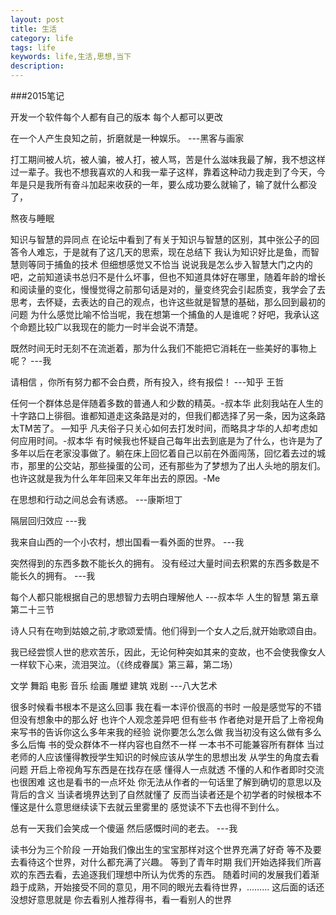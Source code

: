 ```yaml
---
layout: post
title: 生活
category: life
tags: life
keywords: life,生活,思想,当下
description: 
---
```


###2015笔记

开发一个软件每个人都有自己的版本 每个人都可以更改


在一个人产生良知之前，折磨就是一种娱乐。
---黑客与画家


打工期间被人坑，被人骗，被人打，被人骂，苦是什么滋味我最了解，我不想这样过一辈子。我也不想我喜欢的人和我一辈子这样，靠着这种动力我走到了今天，今年是只是我所有奋斗加起来收获的一年，要么成功要么就输了，输了就什么都没了，

熬夜与睡眠

知识与智慧的异同点
在论坛中看到了有关于知识与智慧的区别，其中张公子的回答令人难忘，于是就有了这几天的思索，现在总结下 我认为知识好比是鱼，而智慧则等同于捕鱼的技术 但细想感觉又不恰当 说说我是怎么步入智慧大门之内的吧，之前知道读书总归不是什么坏事，但也不知道具体好在哪里，随着年龄的增长和阅读量的变化，慢慢觉得之前那句话是对的，量变终究会引起质变，我学会了去思考，去怀疑，去表达的自己的观点，也许这些就是智慧的基础，那么回到最初的问题 为什么感觉比喻不恰当呢，我在想第一个捕鱼的人是谁呢？好吧，我承认这个命题比较广以我现在的能力一时半会说不清楚。

既然时间无时无刻不在流逝着，那为什么我们不能把它消耗在一些美好的事物上呢？
---我

请相信 ，你所有努力都不会白费，所有投入，终有报偿！
---知乎 王哲

 任何一个群体总是伴随着多数的普通人和少数的精英。-叔本华
此刻我站在人生的十字路口上徘徊。谁都知道走这条路是对的，但我们都选择了另一条，因为这条路太TM苦了。 —知乎
凡夫俗子只关心如何去打发时间，而略具才华的人却考虑如何应用时间。-叔本华
有时候我也怀疑自己每年出去到底是为了什么，也许是为了多年以后在老家没事做了。躺在床上回忆着自己以前在外面闯荡，回忆着去过的城市，那里的公交站，那些操蛋的公司，还有那些为了梦想为了出人头地的朋友们。也许这就是我为什么年年回来又年年出去的原因。-Me

在思想和行动之间总会有诱惑。
---康斯坦丁

隔层回归效应
---我

我来自山西的一个小农村，想出国看一看外面的世界。
---我


突然得到的东西多数不能长久的拥有。
没有经过大量时间去积累的东西多数是不能长久的拥有。
---我


每个人都只能根据自己的思想智力去明白理解他人
---叔本华 人生的智慧 第五章第二十三节

诗人只有在吻到姑娘之前,才歌颂爱情。他们得到一个女人之后,就开始歌颂自由。


我已经尝惯人世的悲欢苦乐，因此，无论何种突如其来的变故，也不会使我像女人一样软下心来，流泪哭泣。（《终成眷属》第三幕，第二场）


 文学 舞蹈 电影 音乐 绘画 雕塑 建筑 戏剧 
 ---八大艺术


很多时候看书根本不是这么回事 
我在看一本评价很高的书时 一般是感觉写的不错但没有想象中的那么好 也许个人观念差异吧
但有些书 作者绝对是开启了上帝视角来写书的告诉你这么多年来我的经验 说你要怎么怎么做 我当初没有这么做有多么多么后悔  书的受众群体不一样内容也自然不一样  一本书不可能兼容所有群体 当过老师的人应该懂得教授学生知识的时候应该从学生的思想出发 从学生的角度去看问题  开启上帝视角写东西是在找存在感 懂得人一点就透 不懂的人和作者即时交流也很困难 这也是看书的一点坏处 你无法从作者的一句话里了解到确切的意思以及背后的含义 当读者境界达到了自然就懂了 反而当读者还是个初学者的时候根本不懂这是什么意思继续读下去就云里雾里的 感觉读不下去也得不到什么。

总有一天我们会笑成一个傻逼 然后感慨时间的老去。 
---我

读书分为三个阶段 
一开始我们像出生的宝宝那样对这个世界充满了好奇 等不及要去看待这个世界，对什么都充满了兴趣。
等到了青年时期 我们开始选择我们所喜欢的东西去看，去追逐我们理想中所认为优秀的东西。
随着时间的发展我们着渐趋于成熟，开始接受不同的意见，用不同的眼光去看待世界，………
这后面的话还没想好意思就是 你去看别人推荐得书，看一看别人的世界

